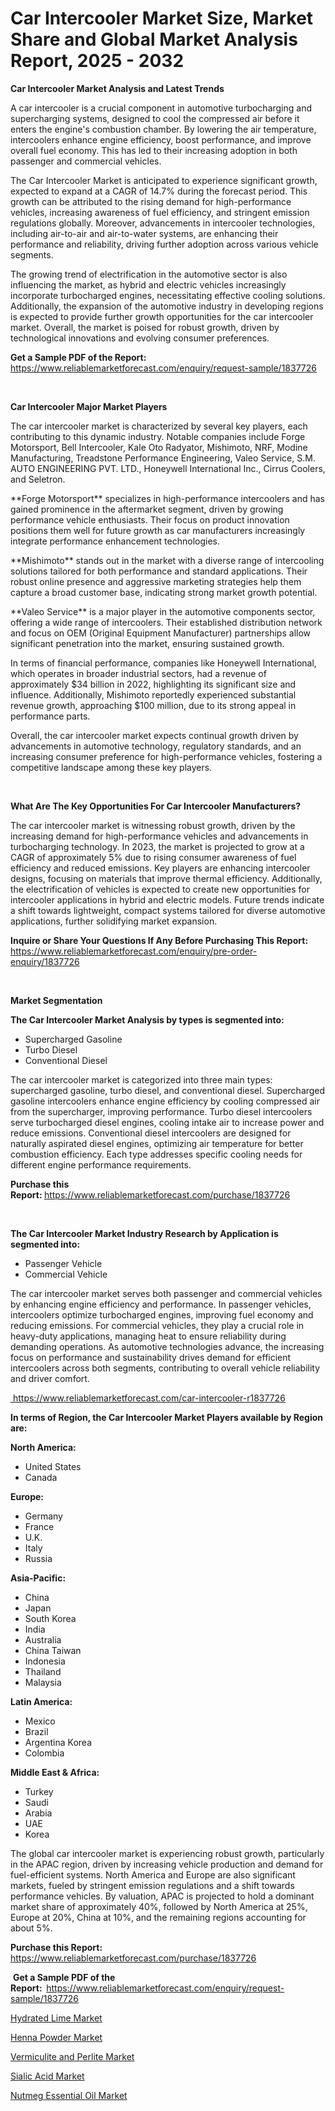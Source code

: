 <p><h1>Car Intercooler Market Size, Market Share and Global Market Analysis Report, 2025 - 2032</h1></p><p><strong>Car Intercooler Market Analysis and Latest Trends</strong></p>
<p><p>A car intercooler is a crucial component in automotive turbocharging and supercharging systems, designed to cool the compressed air before it enters the engine's combustion chamber. By lowering the air temperature, intercoolers enhance engine efficiency, boost performance, and improve overall fuel economy. This has led to their increasing adoption in both passenger and commercial vehicles.</p><p>The Car Intercooler Market is anticipated to experience significant growth, expected to expand at a CAGR of 14.7% during the forecast period. This growth can be attributed to the rising demand for high-performance vehicles, increasing awareness of fuel efficiency, and stringent emission regulations globally. Moreover, advancements in intercooler technologies, including air-to-air and air-to-water systems, are enhancing their performance and reliability, driving further adoption across various vehicle segments.</p><p>The growing trend of electrification in the automotive sector is also influencing the market, as hybrid and electric vehicles increasingly incorporate turbocharged engines, necessitating effective cooling solutions. Additionally, the expansion of the automotive industry in developing regions is expected to provide further growth opportunities for the car intercooler market. Overall, the market is poised for robust growth, driven by technological innovations and evolving consumer preferences.</p></p>
<p><strong>Get a Sample PDF of the Report:&nbsp;</strong> <a href="https://www.reliablemarketforecast.com/enquiry/request-sample/1837726?utm_campaign=1134&utm_medium=2&utm_source=Github&utm_content=ia&utm_term=30012025&utm_id=car-intercooler">https://www.reliablemarketforecast.com/enquiry/request-sample/1837726</a></p>
<p>&nbsp;</p>
<p><strong>Car Intercooler Major Market Players</strong></p>
<p><p>The car intercooler market is characterized by several key players, each contributing to this dynamic industry. Notable companies include Forge Motorsport, Bell Intercooler, Kale Oto Radyator, Mishimoto, NRF, Modine Manufacturing, Treadstone Performance Engineering, Valeo Service, S.M. AUTO ENGINEERING PVT. LTD., Honeywell International Inc., Cirrus Coolers, and Seletron.</p><p>**Forge Motorsport** specializes in high-performance intercoolers and has gained prominence in the aftermarket segment, driven by growing performance vehicle enthusiasts. Their focus on product innovation positions them well for future growth as car manufacturers increasingly integrate performance enhancement technologies.</p><p>**Mishimoto** stands out in the market with a diverse range of intercooling solutions tailored for both performance and standard applications. Their robust online presence and aggressive marketing strategies help them capture a broad customer base, indicating strong market growth potential.</p><p>**Valeo Service** is a major player in the automotive components sector, offering a wide range of intercoolers. Their established distribution network and focus on OEM (Original Equipment Manufacturer) partnerships allow significant penetration into the market, ensuring sustained growth.</p><p>In terms of financial performance, companies like Honeywell International, which operates in broader industrial sectors, had a revenue of approximately $34 billion in 2022, highlighting its significant size and influence. Additionally, Mishimoto reportedly experienced substantial revenue growth, approaching $100 million, due to its strong appeal in performance parts.</p><p>Overall, the car intercooler market expects continual growth driven by advancements in automotive technology, regulatory standards, and an increasing consumer preference for high-performance vehicles, fostering a competitive landscape among these key players.</p></p>
<p>&nbsp;</p>
<p><strong>What Are The Key Opportunities For Car Intercooler Manufacturers?</strong></p>
<p><p>The car intercooler market is witnessing robust growth, driven by the increasing demand for high-performance vehicles and advancements in turbocharging technology. In 2023, the market is projected to grow at a CAGR of approximately 5% due to rising consumer awareness of fuel efficiency and reduced emissions. Key players are enhancing intercooler designs, focusing on materials that improve thermal efficiency. Additionally, the electrification of vehicles is expected to create new opportunities for intercooler applications in hybrid and electric models. Future trends indicate a shift towards lightweight, compact systems tailored for diverse automotive applications, further solidifying market expansion.</p></p>
<p><strong>Inquire or Share Your Questions If Any Before Purchasing This Report:</strong> <a href="https://www.reliablemarketforecast.com/enquiry/pre-order-enquiry/1837726?utm_campaign=1134&utm_medium=2&utm_source=Github&utm_content=ia&utm_term=30012025&utm_id=car-intercooler">https://www.reliablemarketforecast.com/enquiry/pre-order-enquiry/1837726</a></p>
<p>&nbsp;</p>
<p><strong>Market Segmentation</strong></p>
<p><strong>The Car Intercooler Market Analysis by types is segmented into:</strong></p>
<p><ul><li>Supercharged Gasoline</li><li>Turbo Diesel</li><li>Conventional Diesel</li></ul></p>
<p><p>The car intercooler market is categorized into three main types: supercharged gasoline, turbo diesel, and conventional diesel. Supercharged gasoline intercoolers enhance engine efficiency by cooling compressed air from the supercharger, improving performance. Turbo diesel intercoolers serve turbocharged diesel engines, cooling intake air to increase power and reduce emissions. Conventional diesel intercoolers are designed for naturally aspirated diesel engines, optimizing air temperature for better combustion efficiency. Each type addresses specific cooling needs for different engine performance requirements.</p></p>
<p><strong>Purchase this Report:&nbsp;</strong><a href="https://www.reliablemarketforecast.com/purchase/1837726?utm_campaign=1134&utm_medium=2&utm_source=Github&utm_content=ia&utm_term=30012025&utm_id=car-intercooler">https://www.reliablemarketforecast.com/purchase/1837726</a></p>
<p>&nbsp;</p>
<p><strong>The Car Intercooler Market Industry Research by Application is segmented into:</strong></p>
<p><ul><li>Passenger Vehicle</li><li>Commercial Vehicle</li></ul></p>
<p><p>The car intercooler market serves both passenger and commercial vehicles by enhancing engine efficiency and performance. In passenger vehicles, intercoolers optimize turbocharged engines, improving fuel economy and reducing emissions. For commercial vehicles, they play a crucial role in heavy-duty applications, managing heat to ensure reliability during demanding operations. As automotive technologies advance, the increasing focus on performance and sustainability drives demand for efficient intercoolers across both segments, contributing to overall vehicle reliability and driver comfort.</p></p>
<p><a href="https://www.reliablemarketforecast.com/car-intercooler-r1837726?utm_campaign=1134&utm_medium=2&utm_source=Github&utm_content=ia&utm_term=30012025&utm_id=car-intercooler">&nbsp;https://www.reliablemarketforecast.com/car-intercooler-r1837726</a></p>
<p><strong>In terms of Region, the Car Intercooler Market Players available by Region are:</strong></p>
<p>
    <p> <strong> North America: </strong>
        <ul>
            <li>United States</li>
            <li>Canada</li>
        </ul>
        </p> 
    <p> <strong> Europe: </strong>
        <ul>
            <li>Germany</li>
            <li>France</li>
            <li>U.K.</li>
            <li>Italy</li>
            <li>Russia</li>
        </ul>
        </p> 
    <p> <strong> Asia-Pacific: </strong>
        <ul>
            <li>China</li>
            <li>Japan</li>
            <li>South Korea</li>
            <li>India</li>
            <li>Australia</li>
            <li>China Taiwan</li>
            <li>Indonesia</li>
            <li>Thailand</li>
            <li>Malaysia</li>
        </ul>
        </p> 
    <p> <strong> Latin America: </strong>
        <ul>
            <li>Mexico</li>
            <li>Brazil</li>
            <li>Argentina Korea</li>
            <li>Colombia</li>
        </ul>
        </p> 
    <p> <strong> Middle East & Africa: </strong>
        <ul>
            <li>Turkey</li>
            <li>Saudi</li>
            <li>Arabia</li>
            <li>UAE</li>
            <li>Korea</li>
        </ul>
    </p>
    </p>
<p><p>The global car intercooler market is experiencing robust growth, particularly in the APAC region, driven by increasing vehicle production and demand for fuel-efficient systems. North America and Europe are also significant markets, fueled by stringent emission regulations and a shift towards performance vehicles. By valuation, APAC is projected to hold a dominant market share of approximately 40%, followed by North America at 25%, Europe at 20%, China at 10%, and the remaining regions accounting for about 5%.</p></p>
<p><strong>Purchase this Report: </strong><a href="https://www.reliablemarketforecast.com/purchase/1837726?utm_campaign=1134&utm_medium=2&utm_source=Github&utm_content=ia&utm_term=30012025&utm_id=car-intercooler">https://www.reliablemarketforecast.com/purchase/1837726</a></p>
<p>&nbsp;<strong>Get a Sample PDF of the Report:&nbsp;&nbsp;</strong><a href="https://www.reliablemarketforecast.com/enquiry/request-sample/1837726?utm_campaign=1134&utm_medium=2&utm_source=Github&utm_content=ia&utm_term=30012025&utm_id=car-intercooler">https://www.reliablemarketforecast.com/enquiry/request-sample/1837726</a></p>
<p><strong></strong></p>
<p><p><a href="https://github.com/bolalfredia7777/Market-Research-Report-List-1/blob/main/hydrated-lime-market.md?utm_campaign=1134&utm_medium=2&utm_source=Github&utm_content=ia&utm_term=30012025&utm_id=car-intercooler">Hydrated Lime Market</a></p><p><a href="https://github.com/AshrafKhan865/Market-Research-Report-List-1/blob/main/henna-powder-market.md?utm_campaign=1134&utm_medium=2&utm_source=Github&utm_content=ia&utm_term=30012025&utm_id=car-intercooler">Henna Powder Market</a></p><p><a href="https://github.com/ilonaenterline65/Market-Research-Report-List-1/blob/main/vermiculite-and-perlite-market.md?utm_campaign=1134&utm_medium=2&utm_source=Github&utm_content=ia&utm_term=30012025&utm_id=car-intercooler">Vermiculite and Perlite Market</a></p><p><a href="https://github.com/chungwimbu4/Market-Research-Report-List-1/blob/main/sialic-acid-market.md?utm_campaign=1134&utm_medium=2&utm_source=Github&utm_content=ia&utm_term=30012025&utm_id=car-intercooler">Sialic Acid Market</a></p><p><a href="https://github.com/gullattedenna/Market-Research-Report-List-1/blob/main/nutmeg-essential-oil-market.md?utm_campaign=1134&utm_medium=2&utm_source=Github&utm_content=ia&utm_term=30012025&utm_id=car-intercooler">Nutmeg Essential Oil Market</a></p></p>